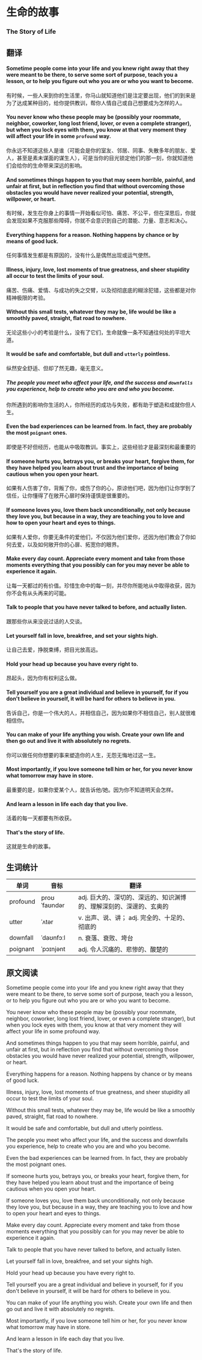 # 生命的故事
### The Story of Life

## 翻译
#### Sometime people come into your life and you knew right away that they were meant to be there, to serve some sort of purpose, teach you a lesson, or to help you figure out who you are or who you want to become.
有时候，一些人来到你的生活里，你马山就知道他们是注定要出现，他们的到来是为了达成某种目的，给你提供教训，帮你人情自己或自己想要成为怎样的人。
#### You never know who these people may be (possibly your roommate, neighbor, coworker, long lost friend, lover, or even a complete stranger), but when you lock eyes with them, you know at that very moment they will affect your life in some `profound` way.
你永远不知道这些人是谁（可能会是你的室友、邻居、同事、失散多年的朋友、爱人，甚至是素未谋面的谋生人），可是当你的目光锁定他们的那一刻，你就知道他们会给你的生命带来深远的影响。
#### And sometimes things happen to you that may seem horrible, painful, and unfair at first, but in reflection you find that without overcoming those obstacles you would have never realized your potential, strength, willpower, or heart.
有时候，发生在你身上的事情一开始看似可怕、痛苦、不公平，但在深思后，你就会发现如果不克服那些障碍，你就不会意识到自己的潜能、力量、意志和决心。
#### Everything happens for a reason. Nothing happens by chance or by means of good luck.
任何事情发生都是有原因的，没有什么是偶然出现或运气使然。
#### Illness, injury, love, lost moments of true greatness, and sheer stupidity all occur to test the limits of your soul.
痛苦、伤痛、爱情、与成功的失之交臂，以及彻彻底底的糊涂犯错，这些都是对你精神极限的考验。
#### Without this small tests, whatever they may be, life would be like a smoothly paved, straight, flat road to nowhere.
无论这些小小的考验是什么，没有了它们，生命就像一条不知通往何处的平坦大道。
#### It would be safe and comfortable, but dull and `utterly` pointless.
纵然安全舒适、但却了然无趣，毫无意义。
##### The people you meet who affect your life, and the success and `downfalls` you experience, help to create who you are and who you become.
你所遇到的影响你生活的人，你所经历的成功与失败，都有助于塑造和成就你但人生。
#### Even the bad experiences can be learned from. In fact, they are probably the most `poignant` ones.
即使是不好但经历，也能从中吸取教训。事实上，这些经验才是最深刻和最重要的
#### If someone hurts you, betrays you, or breaks your heart, forgive them, for they have helped you learn about trust and the importance of being cautious when you open your heart.
如果有人伤害了你，背叛了你，或伤了你的心，原谅他们吧，因为他们让你学到了信任，让你懂得了在敞开心扉时保持谨慎是很重要的。
#### If someone loves you, love them back unconditionally, not only because they love you, but because in a way, they are teaching you to love and how to open your heart and eyes to things.
如果有人爱你，你要无条件的爱他们，不仅因为他们爱你，还因为他们教会了你如何去爱，以及如何敞开你的心扉、拓宽你的眼界。
#### Make every day count. Appreciate every moment and take from those moments everything that you possibly can for you may never be able to experience it again.
让每一天都过的有价值。珍惜生命中的每一刻，并尽你所能地从中取得收获，因为你不会有从头再来的可能。
#### Talk to people that you have never talked to before, and actually listen.
跟那些你从来没说过话的人交谈。
#### Let yourself fall in love, breakfree, and set your sights high.
让自己去爱，挣脱束缚，把目光放高远。
#### Hold your head up because you have every right to.
昂起头，因为你有权利这么做。
#### Tell yourself you are a great individual and believe in yourself, for if you don't believe in yourself, it will be hard for others to believe in you.
告诉自己，你是一个伟大的人，并相信自己，因为如果你不相信自己，别人就很难相信你。
#### You can make of your life anything you wish. Create your own life and then go out and live it with absolutely no regrets.
你可以做任何你想要的事来塑造你的人生，无怨无悔地过这一生。
#### Most importantly, if you love someone tell him or her, for you never know what tomorrow may have in store.
最重要的是，如果你爱某个人，就告诉他/她。因为你不知道明天会怎样。
#### And learn a lesson in life each day that you live.
活着的每一天都要有所收获。
#### That's the story of life.
这就是生命的故事。

## 生词统计
| 单词 | 音标 | 翻译 |
|-|-|-|
| profound | proʊˈfaʊndər | adj. 巨大的、深切的、深远的、知识渊博的、理解深刻的、深邃的、玄奥的 |
| utter | ˈʌtər | v. 出声、说、讲； adj. 完全的、十足的、彻底的 |
| downfall | ˈdaʊnfɔːl | n. 衰落、衰败、垮台 |
| poignant | ˈpɔɪnjənt | adj. 令人沉痛的、悲惨的、酸楚的 |

## 原文阅读
Sometime people come into your life and you knew right away that they were meant to be there, to serve some sort of purpose, teach you a lesson, or to help you figure out who you are or who you want to become.

You never know who these people may be (possibly your roommate, neighbor, coworker, long lost friend, lover, or even a complete stranger), but when you lock eyes with them, you know at that very moment they will affect your life in some profound way.

And sometimes things happen to you that may seem horrible, painful, and unfair at first,  but in reflection you find that without overcoming those obstacles you would have never realized your potential, strength, willpower, or heart.

Everything happens for a reason. Nothing happens by chance or by means of good luck.

Illness, injury, love, lost moments of true greatness, and sheer stupidity all occur to test the limits of your soul.

Without this small tests, whatever they may be, life would be like a smoothly paved, straight, flat road to nowhere.

It would be safe and comfortable, but dull and utterly pointless.

The people you meet who affect your life, and the success and downfalls you experience, help to create who you are and who you become.

Even the bad experiences can be learned from. In fact, they are probably the most poignant ones.

If someone hurts you, betrays you, or breaks your heart, forgive them, for they have helped you learn about trust and the importance of being cautious when you open your heart.

If someone loves you, love them back unconditionally, not only because they love you, but because in a way, they are teaching you to love and how to open your heart and eyes to things.

Make every day count. Appreciate every moment and take from those moments everything that you possibly can for you may never be able to experience it again.

Talk to people that you have never talked to before, and actually listen.

Let yourself fall in love, breakfree, and set your sights high.

Hold your head up because you have every right to.

Tell yourself you are a great individual and believe in yourself, for if you don't believe in yourself, it will be hard for others to believe in you.

You can make of your life anything you wish. Create your own life and then go out and live it with absolutely no regrets.

Most importantly, if you love someone tell him or her, for you never know what tomorrow may have in store.

And learn a lesson in life each day that you live.

That's the story of life.

<src-rtyAudio :src="'https://rtyxmd.gitee.io/rtyresources2019/2019-November/The%20Story%20of%20LIfe.mp3'"></src-rtyAudio>